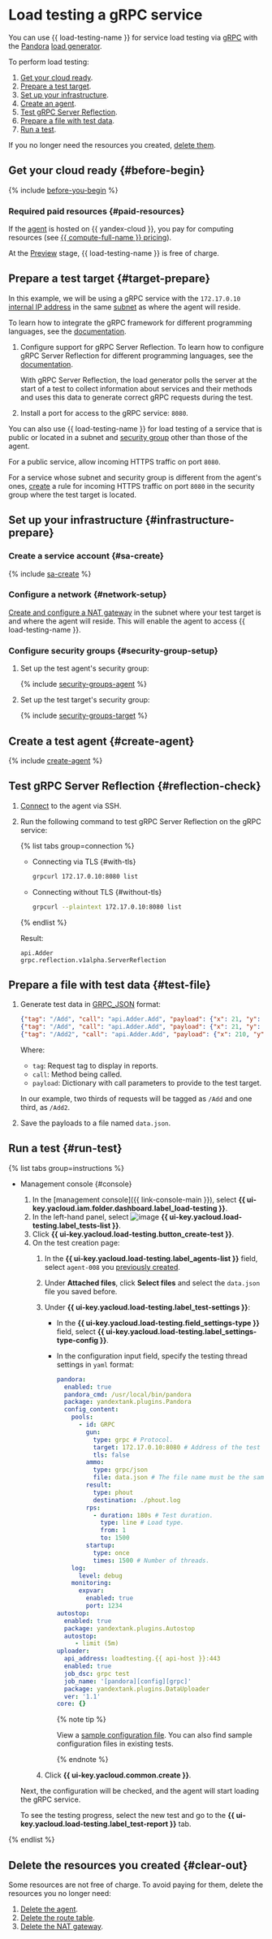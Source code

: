 # Load testing a gRPC service


You can use {{ load-testing-name }} for service load testing via [gRPC](https://grpc.io/docs/) with the [Pandora](../../load-testing/concepts/load-generator.md) [load generator](../../load-testing/concepts/load-generator.md#pandora).

To perform load testing:
1. [Get your cloud ready](#before-begin).
1. [Prepare a test target](#target-prepare).
1. [Set up your infrastructure](#infrastructure-prepare).
1. [Create an agent](#create-agent).
1. [Test gRPC Server Reflection](#reflection-check).
1. [Prepare a file with test data](#test-file).
1. [Run a test](#run-test).

If you no longer need the resources you created, [delete them](#clear-out).

## Get your cloud ready {#before-begin}

{% include [before-you-begin](../_tutorials_includes/before-you-begin.md) %}

### Required paid resources {#paid-resources}

If the [agent](../../load-testing/concepts/agent.md) is hosted on {{ yandex-cloud }}, you pay for computing resources (see [{{ compute-full-name }} pricing](../../compute/pricing.md)).

At the [Preview](../../overview/concepts/launch-stages.md) stage, {{ load-testing-name }} is free of charge.

## Prepare a test target {#target-prepare}

In this example, we will be using a gRPC service with the `172.17.0.10` [internal IP address](../../vpc/concepts/address.md#internal-addresses) in the same [subnet](../../vpc/concepts/network.md#subnet) as where the agent will reside.

To learn how to integrate the gRPC framework for different programming languages, see the [documentation](https://grpc.io/docs/languages/).
1. Configure support for gRPC Server Reflection. To learn how to configure gRPC Server Reflection for different programming languages, see the [documentation](https://grpc.github.io/grpc/core/md_doc_server-reflection.html).

   With gRPC Server Reflection, the load generator polls the server at the start of a test to collect information about services and their methods and uses this data to generate correct gRPC requests during the test.
1. Install a port for access to the gRPC service: `8080`.

You can also use {{ load-testing-name }} for load testing of a service that is public or located in a subnet and [security group](../../vpc/concepts/security-groups.md) other than those of the agent.

For a public service, allow incoming HTTPS traffic on port `8080`.

For a service whose subnet and security group is different from the agent's ones, [create](#security-group-setup) a rule for incoming HTTPS traffic on port `8080` in the security group where the test target is located.

## Set up your infrastructure {#infrastructure-prepare}

### Create a service account {#sa-create}

{% include [sa-create](../../_includes/load-testing/sa-create.md) %}

### Configure a network {#network-setup}

[Create and configure a NAT gateway](../../vpc/operations/create-nat-gateway.md) in the subnet where your test target is and where the agent will reside. This will enable the agent to access {{ load-testing-name }}.

### Configure security groups {#security-group-setup}

1. Set up the test agent's security group:

   {% include [security-groups-agent](../../_includes/load-testing/security-groups-agent.md) %}

1. Set up the test target's security group:

   {% include [security-groups-target](../../_includes/load-testing/security-groups-target.md) %}

## Create a test agent {#create-agent}

{% include [create-agent](../../_includes/load-testing/create-agent.md) %}

## Test gRPC Server Reflection {#reflection-check}

1. [Connect](../../compute/operations/vm-connect/ssh.md#vm-connect) to the agent via SSH.
1. Run the following command to test gRPC Server Reflection on the gRPC service:

   {% list tabs group=connection %}

   - Connecting via TLS {#with-tls}

     ```bash
     grpcurl 172.17.0.10:8080 list
     ```

   - Connecting without TLS {#without-tls}

     ```bash
     grpcurl --plaintext 172.17.0.10:8080 list
     ```

   {% endlist %}

   Result:

   ```text
   api.Adder
   grpc.reflection.v1alpha.ServerReflection
   ```

## Prepare a file with test data {#test-file}

1. Generate test data in [GRPC_JSON](../../load-testing/concepts/payloads/grpc-json.md) format:

   ```JSON
   {"tag": "/Add", "call": "api.Adder.Add", "payload": {"x": 21, "y": 12}}
   {"tag": "/Add", "call": "api.Adder.Add", "payload": {"x": 21, "y": 12}}
   {"tag": "/Add2", "call": "api.Adder.Add", "payload": {"x": 210, "y": 120}}
   ```

   Where:
   * `tag`: Request tag to display in reports.
   * `call`: Method being called.
   * `payload`: Dictionary with call parameters to provide to the test target.

   In our example, two thirds of requests will be tagged as `/Add` and one third, as `/Add2`.
1. Save the payloads to a file named `data.json`.

## Run a test {#run-test}

{% list tabs group=instructions %}

- Management console {#console}

  1. In the [management console]({{ link-console-main }}), select **{{ ui-key.yacloud.iam.folder.dashboard.label_load-testing }}**.
  1. In the left-hand panel, select ![image](../../_assets/load-testing/test.svg) **{{ ui-key.yacloud.load-testing.label_tests-list }}**.
  1. Click **{{ ui-key.yacloud.load-testing.button_create-test }}**.
  1. On the test creation page:
     1. In the **{{ ui-key.yacloud.load-testing.label_agents-list }}** field, select `agent-008` you [previously created](#create-agent).
     1. Under **Attached files**, click **Select files** and select the `data.json` file you saved before.
     1. Under **{{ ui-key.yacloud.load-testing.label_test-settings }}**:
        * In the **{{ ui-key.yacloud.load-testing.field_settings-type }}** field, select **{{ ui-key.yacloud.load-testing.label_settings-type-config }}**.
        * In the configuration input field, specify the testing thread settings in `yaml` format:

          ```yaml
          pandora:
            enabled: true
            pandora_cmd: /usr/local/bin/pandora
            package: yandextank.plugins.Pandora
            config_content:
              pools:
                - id: GRPC
                  gun:
                    type: grpc # Protocol.
                    target: 172.17.0.10:8080 # Address of the test target.
                    tls: false
                  ammo:
                    type: grpc/json
                    file: data.json # The file name must be the same as the name of the attached file.
                  result:
                    type: phout
                    destination: ./phout.log
                  rps:
                    - duration: 180s # Test duration.
                      type: line # Load type.
                      from: 1
                      to: 1500
                  startup:
                    type: once
                    times: 1500 # Number of threads.
              log:
                level: debug
              monitoring:
                expvar:
                  enabled: true
                  port: 1234
          autostop:
            enabled: true
            package: yandextank.plugins.Autostop
            autostop:
               - limit (5m)
          uploader:
            api_address: loadtesting.{{ api-host }}:443
            enabled: true
            job_dsc: grpc test
            job_name: '[pandora][config][grpc]'
            package: yandextank.plugins.DataUploader
            ver: '1.1'
          core: {}
          ```

          {% note tip %}

          View a [sample configuration file](../../load-testing/concepts/testing-stream.md#config_example). You can also find sample configuration files in existing tests.

          {% endnote %}

     1. Click **{{ ui-key.yacloud.common.create }}**.

    Next, the configuration will be checked, and the agent will start loading the gRPC service.

    To see the testing progress, select the new test and go to the **{{ ui-key.yacloud.load-testing.label_test-report }}** tab.

{% endlist %}

## Delete the resources you created {#clear-out}

Some resources are not free of charge. To avoid paying for them, delete the resources you no longer need:

1. [Delete the agent](../../compute/operations/vm-control/vm-delete.md).
1. [Delete the route table](../../vpc/operations/delete-route-table.md).
1. [Delete the NAT gateway](../../vpc/operations/delete-nat-gateway.md).
